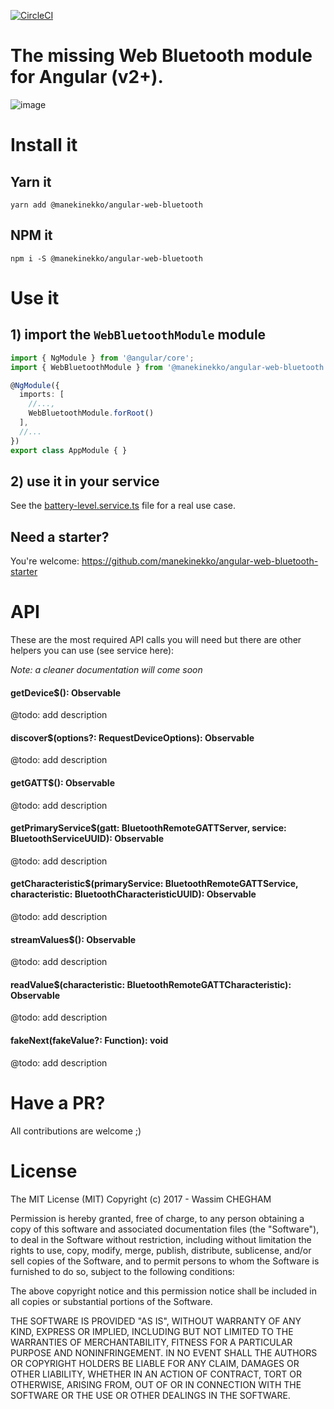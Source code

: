 [![CircleCI](https://circleci.com/gh/manekinekko/angular-web-bluetooth.svg?style=svg)](https://circleci.com/gh/manekinekko/angular-web-bluetooth)

# The missing Web Bluetooth module for Angular (v2+).

![image](https://cloud.githubusercontent.com/assets/1699357/21510721/556f650c-cc97-11e6-8a69-ddd67eeeebb8.png)

 
# Install it 

## Yarn it

`yarn add @manekinekko/angular-web-bluetooth`

## NPM it

`npm i -S @manekinekko/angular-web-bluetooth`

# Use it

## 1) import the `WebBluetoothModule` module

```typescript
import { NgModule } from '@angular/core';
import { WebBluetoothModule } from '@manekinekko/angular-web-bluetooth';

@NgModule({
  imports: [
    //...,
    WebBluetoothModule.forRoot()
  ],
  //...
})
export class AppModule { }

```

## 2) use it in your service

See the [battery-level.service.ts](https://github.com/manekinekko/angular-web-bluetooth-starter/blob/master/src/app/battery-level/battery-level.component.ts) file for a real use case.

## Need a starter?

You're welcome: https://github.com/manekinekko/angular-web-bluetooth-starter

# API

These are the most required API calls you will need but there are other helpers you can use (see service here):

_Note: a cleaner documentation will come soon_

#### getDevice$(): Observable<BluetoothDevice>
@todo: add description

#### discover$(options?: RequestDeviceOptions): Observable<number>
@todo: add description

#### getGATT$(): Observable<BluetoothRemoteGATTServer>
@todo: add description

#### getPrimaryService$(gatt: BluetoothRemoteGATTServer, service: BluetoothServiceUUID): Observable<BluetoothRemoteGATTService>
@todo: add description

#### getCharacteristic$(primaryService: BluetoothRemoteGATTService, characteristic: BluetoothCharacteristicUUID): Observable<BluetoothRemoteGATTCharacteristic>
@todo: add description

#### streamValues$(): Observable<DataView>
@todo: add description

#### readValue$(characteristic: BluetoothRemoteGATTCharacteristic): Observable<DataView>
@todo: add description

#### fakeNext(fakeValue?: Function): void
@todo: add description

# Have a PR?

All contributions are welcome ;)

# License

The MIT License (MIT) Copyright (c) 2017 - Wassim CHEGHAM

Permission is hereby granted, free of charge, to any person obtaining a copy of this software and associated documentation files (the "Software"), to deal in the Software without restriction, including without limitation the rights to use, copy, modify, merge, publish, distribute, sublicense, and/or sell copies of the Software, and to permit persons to whom the Software is furnished to do so, subject to the following conditions:

The above copyright notice and this permission notice shall be included in all copies or substantial portions of the Software.

THE SOFTWARE IS PROVIDED "AS IS", WITHOUT WARRANTY OF ANY KIND, EXPRESS OR IMPLIED, INCLUDING BUT NOT LIMITED TO THE WARRANTIES OF MERCHANTABILITY, FITNESS FOR A PARTICULAR PURPOSE AND NONINFRINGEMENT. IN NO EVENT SHALL THE AUTHORS OR COPYRIGHT HOLDERS BE LIABLE FOR ANY CLAIM, DAMAGES OR OTHER LIABILITY, WHETHER IN AN ACTION OF CONTRACT, TORT OR OTHERWISE, ARISING FROM, OUT OF OR IN CONNECTION WITH THE SOFTWARE OR THE USE OR OTHER DEALINGS IN THE SOFTWARE.
